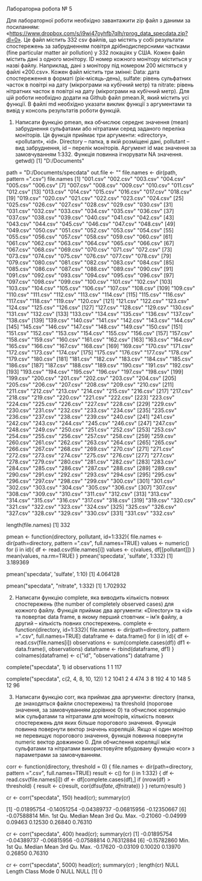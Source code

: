 Лабораторна робота № 5

Для лабораторної роботи необхідно завантажити zip файл з даними за посиланням: «https://www.dropbox.com/s/i9wi47oyhfb7qlh/rprog_data_specdata.zip?dl=0». Це файл містить 332 csv файлів, що містять у собі результати спостережень за забрудненням повітря дрібнодисперсними частками (fine particular matter air pollution) у 332 локаціях у США. Кожен файл містить дані з одного монітору. ID номер кожного монітору міститься у назві файлу. Наприклад, дані з монітору під номером 200 містяться у файлі «200.csv». Кожен файл містить три змінні: Data: дата спостереження в форматі (рік-місяць-день), sulfate: рівень сульфатних часток в повітрі на дату (мікрограми на кубічний метр) та nitrate: рівень нітратних часток в повітрі на дату (мікрограми на кубічний метр). Для цій роботи необхідно додати на Github файл pmean.R, який містить усі функції. В файлі md необхідно указати виклик функції з аргументами та вивід у консоль результатів роботи функцій.

1. Написати функцію pmean, яка обчислює середнє значення (mean) забруднення сульфатами або нітратами серед заданого переліка моніторів. Ця функція приймає три аргументи: «directory», «pollutant», «id». Directory – папка, в якій розміщені дані, pollutant – вид забруднення, id – перелік моніторів. Аргумент id має значення за замовчуванням 1:332. Функція повинна ігнорувати NA значення.
getwd()
[1] "D:/Documents"

path = "D:/Documents/specdata"
out.file <- ""
file.names <- dir(path, pattern =".csv")
file.names
  [1] "001.csv" "002.csv" "003.csv" "004.csv" "005.csv" "006.csv"
  [7] "007.csv" "008.csv" "009.csv" "010.csv" "011.csv" "012.csv"
 [13] "013.csv" "014.csv" "015.csv" "016.csv" "017.csv" "018.csv"
 [19] "019.csv" "020.csv" "021.csv" "022.csv" "023.csv" "024.csv"
 [25] "025.csv" "026.csv" "027.csv" "028.csv" "029.csv" "030.csv"
 [31] "031.csv" "032.csv" "033.csv" "034.csv" "035.csv" "036.csv"
 [37] "037.csv" "038.csv" "039.csv" "040.csv" "041.csv" "042.csv"
 [43] "043.csv" "044.csv" "045.csv" "046.csv" "047.csv" "048.csv"
 [49] "049.csv" "050.csv" "051.csv" "052.csv" "053.csv" "054.csv"
 [55] "055.csv" "056.csv" "057.csv" "058.csv" "059.csv" "060.csv"
 [61] "061.csv" "062.csv" "063.csv" "064.csv" "065.csv" "066.csv"
 [67] "067.csv" "068.csv" "069.csv" "070.csv" "071.csv" "072.csv"
 [73] "073.csv" "074.csv" "075.csv" "076.csv" "077.csv" "078.csv"
 [79] "079.csv" "080.csv" "081.csv" "082.csv" "083.csv" "084.csv"
 [85] "085.csv" "086.csv" "087.csv" "088.csv" "089.csv" "090.csv"
 [91] "091.csv" "092.csv" "093.csv" "094.csv" "095.csv" "096.csv"
 [97] "097.csv" "098.csv" "099.csv" "100.csv" "101.csv" "102.csv"
[103] "103.csv" "104.csv" "105.csv" "106.csv" "107.csv" "108.csv"
[109] "109.csv" "110.csv" "111.csv" "112.csv" "113.csv" "114.csv"
[115] "115.csv" "116.csv" "117.csv" "118.csv" "119.csv" "120.csv"
[121] "121.csv" "122.csv" "123.csv" "124.csv" "125.csv" "126.csv"
[127] "127.csv" "128.csv" "129.csv" "130.csv" "131.csv" "132.csv"
[133] "133.csv" "134.csv" "135.csv" "136.csv" "137.csv" "138.csv"
[139] "139.csv" "140.csv" "141.csv" "142.csv" "143.csv" "144.csv"
[145] "145.csv" "146.csv" "147.csv" "148.csv" "149.csv" "150.csv"
[151] "151.csv" "152.csv" "153.csv" "154.csv" "155.csv" "156.csv"
[157] "157.csv" "158.csv" "159.csv" "160.csv" "161.csv" "162.csv"
[163] "163.csv" "164.csv" "165.csv" "166.csv" "167.csv" "168.csv"
[169] "169.csv" "170.csv" "171.csv" "172.csv" "173.csv" "174.csv"
[175] "175.csv" "176.csv" "177.csv" "178.csv" "179.csv" "180.csv"
[181] "181.csv" "182.csv" "183.csv" "184.csv" "185.csv" "186.csv"
[187] "187.csv" "188.csv" "189.csv" "190.csv" "191.csv" "192.csv"
[193] "193.csv" "194.csv" "195.csv" "196.csv" "197.csv" "198.csv"
[199] "199.csv" "200.csv" "201.csv" "202.csv" "203.csv" "204.csv"
[205] "205.csv" "206.csv" "207.csv" "208.csv" "209.csv" "210.csv"
[211] "211.csv" "212.csv" "213.csv" "214.csv" "215.csv" "216.csv"
[217] "217.csv" "218.csv" "219.csv" "220.csv" "221.csv" "222.csv"
[223] "223.csv" "224.csv" "225.csv" "226.csv" "227.csv" "228.csv"
[229] "229.csv" "230.csv" "231.csv" "232.csv" "233.csv" "234.csv"
[235] "235.csv" "236.csv" "237.csv" "238.csv" "239.csv" "240.csv"
[241] "241.csv" "242.csv" "243.csv" "244.csv" "245.csv" "246.csv"
[247] "247.csv" "248.csv" "249.csv" "250.csv" "251.csv" "252.csv"
[253] "253.csv" "254.csv" "255.csv" "256.csv" "257.csv" "258.csv"
[259] "259.csv" "260.csv" "261.csv" "262.csv" "263.csv" "264.csv"
[265] "265.csv" "266.csv" "267.csv" "268.csv" "269.csv" "270.csv"
[271] "271.csv" "272.csv" "273.csv" "274.csv" "275.csv" "276.csv"
[277] "277.csv" "278.csv" "279.csv" "280.csv" "281.csv" "282.csv"
[283] "283.csv" "284.csv" "285.csv" "286.csv" "287.csv" "288.csv"
[289] "289.csv" "290.csv" "291.csv" "292.csv" "293.csv" "294.csv"
[295] "295.csv" "296.csv" "297.csv" "298.csv" "299.csv" "300.csv"
[301] "301.csv" "302.csv" "303.csv" "304.csv" "305.csv" "306.csv"
[307] "307.csv" "308.csv" "309.csv" "310.csv" "311.csv" "312.csv"
[313] "313.csv" "314.csv" "315.csv" "316.csv" "317.csv" "318.csv"
[319] "319.csv" "320.csv" "321.csv" "322.csv" "323.csv" "324.csv"
[325] "325.csv" "326.csv" "327.csv" "328.csv" "329.csv" "330.csv"
[331] "331.csv" "332.csv"

length(file.names)
[1] 332

pmean <- function(directory, pollutant, id=1:332){
  file.names <- dir(path=directory, pattern =".csv", full.names=TRUE)
  values <- numeric()
  for (i in id){
    df <- read.csv(file.names[i])
    values <- c(values, df[[pollutant]])
  }
  mean(values, na.rm=TRUE)
}
pmean('specdata', 'sulfate', 1:332)
[1] 3.189369

pmean('specdata', 'sulfate', 1:10)
[1] 4.064128

pmean("specdata", "nitrate", 1:332)
[1] 1.702932


2. Написати функцію complete, яка виводить кількість повних спостережень (the number of completely observed cases) для кожного файлу. Функція приймає два аргументи: «Directory» та «id» та повертає data frame, в якому перший стовпчик – ім’я файлу, а другий – кількість повних спостережень.
complete <- function(directory, id=1:332){
  file.names <- dir(path=directory, pattern =".csv", full.names=TRUE)
  dataframe <- data.frame() 
  for (i in id){
    df <- read.csv(file.names[i]) 
    observations <- sum(complete.cases(df)) 
    df1 <- data.frame(i, observations) 
    dataframe <- rbind(dataframe, df1)
  }
colnames(dataframe) <- c("id", "observations") 
dataframe
}

complete("specdata", 1)
  id observations
1  1          117

complete("specdata", c(2, 4, 8, 10, 12))
1  2         1041
2  4          474
3  8          192
4 10          148
5 12           96


3. Написати функцію corr, яка приймає два аргументи: directory (папка, де знаходяться файли спостережень) та threshold (порогове значення, за замовчуванням дорівнює 0) та обчислює кореляцію між сульфатами та нітратами для моніторів, кількість повних спостережень для яких більше порогового значення. Функція повинна повернути вектор значень кореляцій. Якщо ні один монітор не перевищує порогового значення, функція повинна повернути numeric вектор довжиною 0. Для обчислення кореляції між сульфатами та нітратами використовуйте вбудовану функцію «cor» з параметрами за замовчуванням.

corr <- function(directory, threshold = 0) {
  file.names <- dir(path=directory, pattern =".csv", full.names=TRUE)
  result <- c()
	for (i in 1:332) {
		df <- read.csv(file.names[i])
		df <- df[complete.cases(df),]
		if (nrow(df) > threshold) {
			result <- c(result, cor(df$sulfate, df$nitrate))
		}
	}
	return(result)
}
	


cr <- corr("specdata", 150)
head(cr); summary(cr)

[1] -0.01895754 -0.14051254 -0.04389737 -0.06815956 -0.12350667
[6] -0.07588814
    Min.  1st Qu.   Median     Mean  3rd Qu.     Max. 
-0.21060 -0.04999  0.09463  0.12530  0.26840  0.76310 

cr <- corr("specdata", 400)
head(cr); summary(cr)
[1] -0.01895754 -0.04389737 -0.06815956 -0.07588814  0.76312884
[6] -0.15782860
    Min.  1st Qu.   Median     Mean  3rd Qu.     Max. 
-0.17620 -0.03109  0.10020  0.13970  0.26850  0.76310 

cr <- corr("specdata", 5000)
head(cr); summary(cr) ; length(cr)
NULL
Length  Class   Mode 
     0   NULL   NULL 
[1] 0
